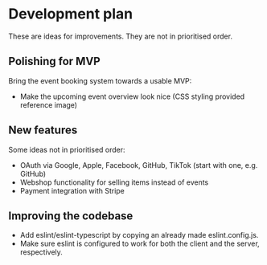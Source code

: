 # Development plan

These are ideas for improvements. They are not in prioritised order.

## Polishing for MVP

Bring the event booking system towards a usable MVP:

- Make the upcoming event overview look nice (CSS styling provided reference image)

## New features

Some ideas not in prioritised order:

- OAuth via Google, Apple, Facebook, GitHub, TikTok (start with one, e.g. GitHub)
- Webshop functionality for selling items instead of events
- Payment integration with Stripe

## Improving the codebase

- Add eslint/eslint-typescript by copying an already made eslint.config.js.
- Make sure eslint is configured to work for both the client and the server, respectively.